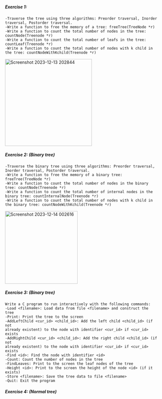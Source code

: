 ##### Exercise 1: 
    -Traverse the tree using three algorithms: Preorder traversal, Inorder traversal, Postorder traversal.
    -Write a function to free the memory of a tree: freeTree(TreeNode *r)
    -Write a function to count the total number of nodes in the tree: countNode(Treenode *r)
    -Write a function to count the total number of leafs in the tree: countLeaf(Treenode *r)
    -Write a function to count the total number of nodes with k child in the tree: countNodeWithKchild(Treenode *r)
<img width="286" alt="Screenshot 2023-12-13 202844" src="https://github.com/trandung261o/c-dsa-exercises/assets/114976992/e9d74d3c-ba31-4639-9db6-f6d362c53205">

##### Exercise 2: (Binary tree)
    -Traverse the binary tree using three algorithms: Preorder traversal, Inorder traversal, Postorder traversal.
    -Write a function to free the memory of a binary tree: freeTree(TreeNode *r)
    -Write a function to count the total number of nodes in the binary tree: countNode(Treenode *r)
    -Write a function to count the total number of internal nodes in the binary tree: countInternalNode(Treenode *r)
    -Write a function to count the total number of nodes with k child in the binary tree: countNodeWithKchild(Treenode *r)
<img width="239" alt="Screenshot 2023-12-14 002616" src="https://github.com/trandung261o/c-dsa-exercises/assets/114976992/290a9c8e-93c8-4336-92cb-6b32578a1c02">

##### Exercise 3: (Binary tree)
    Write a C program to run interactively with the following commands:
    -Load <filename>: Load data from file <filename> and construct the tree
    -Print: Print the tree to the screen
    -AddLeftChild <cur_id> <child_id>: Add the left child <child_id> (if not
    already existent) to the node with identifier <cur_id> if <cur_id> exists
    -AddRightChild <cur_id> <child_id>: Add the right child <child_id> (if not
    already existent) to the node with identifier <cur_id> if <cur_id> exists
    -Find <id>: Find the node with identifier <id>
    -Count: Count the number of nodes in the tree
    -FindLeaves: Print to the screen the leaf nodes of the tree
    -Height <id>: Print to the screen the height of the node <id> (if it exists)
    -Store <filename>: Save the tree data to file <filename>
    -Quit: Exit the program

##### Exercise 4: (Normal tree)
